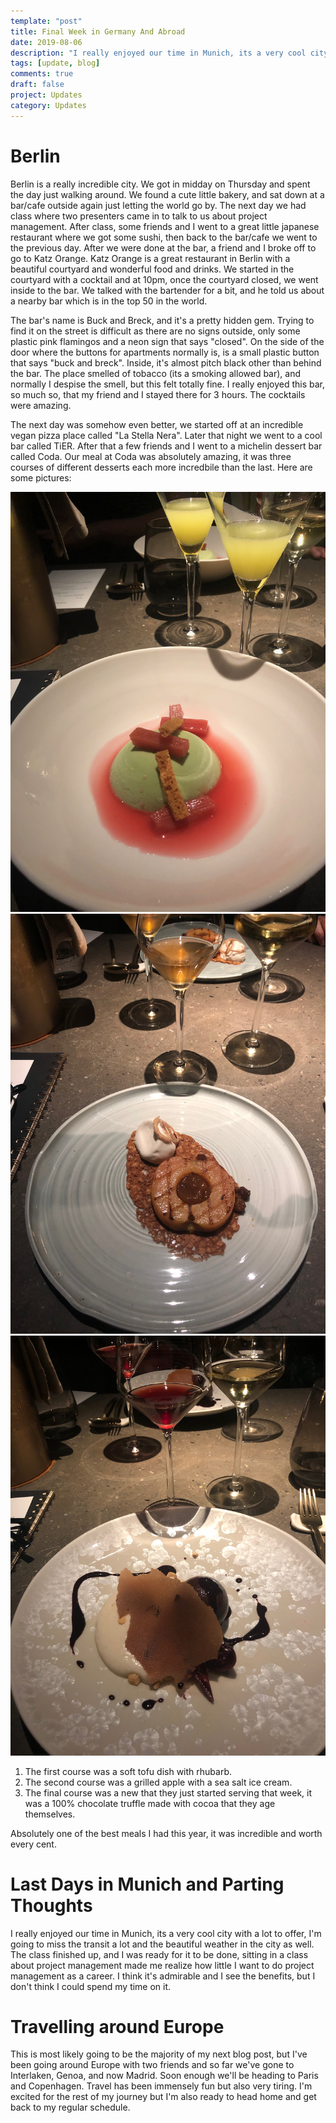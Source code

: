 ```yaml
---
template: "post"
title: Final Week in Germany And Abroad
date: 2019-08-06
description: "I really enjoyed our time in Munich, its a very cool city with a lot to offer, I'm going to miss the transit a lot and the beautiful weather in the city as well."
tags: [update, blog]
comments: true
draft: false
project: Updates
category: Updates
---
```


# Berlin

Berlin is a really incredible city. We got in midday on Thursday and spent the day just walking around. We found a cute little bakery, and sat down at a bar/cafe outside again just letting the world go by. The next day we had class where two presenters came in to talk to us about project management. After class, some friends and I went to a great little japanese restaurant where we got some sushi, then back to the bar/cafe we went to the previous day. After we were done at the bar, a friend and I broke off to go to Katz Orange. Katz Orange is a great restaurant in Berlin with a beautiful courtyard and wonderful food and drinks. We started in the courtyard with a cocktail and at 10pm, once the courtyard closed, we went inside to the bar. We talked with the bartender for a bit, and he told us about a nearby bar which is in the top 50 in the world. 

The bar's name is Buck and Breck, and it's a pretty hidden gem. Trying to find it on the street is difficult as there are no signs outside, only some plastic pink flamingos and a neon sign that says "closed". On the side of the door where the buttons for apartments normally is, is a small plastic button that says "buck and breck". Inside, it's almost pitch black other than behind the bar. The place smelled of tobacco (its a smoking allowed bar), and normally I despise the smell, but this felt totally fine. I really enjoyed this bar, so much so, that my friend and I stayed there for 3 hours. The cocktails were amazing.

The next day was somehow even better, we started off at an incredible vegan pizza place called "La Stella Nera". Later that night we went to a cool bar called TiER. After that a few friends and I went to a michelin dessert bar called Coda. Our meal at Coda was absolutely amazing, it was three courses of different desserts each more incredbile than the last. Here are some pictures:

![Coda 1](/media/coda_1.jpeg)
![Coda 2](/media/coda_2.jpeg)
![Coda 3](/media/coda_3.jpeg)

1) The first course was a soft tofu dish with rhubarb.
2) The second course was a grilled apple with a sea salt ice cream.
3) The final course was a new that they just started serving that week, it was a 100% chocolate truffle made with cocoa that they age themselves.

Absolutely one of the best meals I had this year, it was incredible and worth every cent.

# Last Days in Munich and Parting Thoughts

I really enjoyed our time in Munich, its a very cool city with a lot to offer, I'm going to miss the transit a lot and the beautiful weather in the city as well. The class finished up, and I was ready for it to be done, sitting in a class about project management made me realize how little I want to do project management as a career. I think it's admirable and I see the benefits, but I don't think I could spend my time on it. 

# Travelling around Europe

This is most likely going to be the majority of my next blog post, but I've been going around Europe with two friends and so far we've gone to Interlaken, Genoa, and now Madrid. Soon enough we'll be heading to Paris and Copenhagen. Travel has been immensely fun but also very tiring. I'm excited for the rest of my journey but I'm also ready to head home and get back to my regular schedule.
